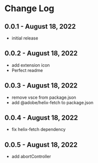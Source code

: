 # Change Log

## 0.0.1 - August 18, 2022

- initial release

## 0.0.2 - August 18, 2022

- add extension icon
- Perfect readme

## 0.0.3 - August 18, 2022

- remove vsce from package.json
- add @adobe/helix-fetch to package.json

## 0.0.4 - August 18, 2022

- fix helix-fetch dependency

## 0.0.5 - August 18, 2022

- add abortController
